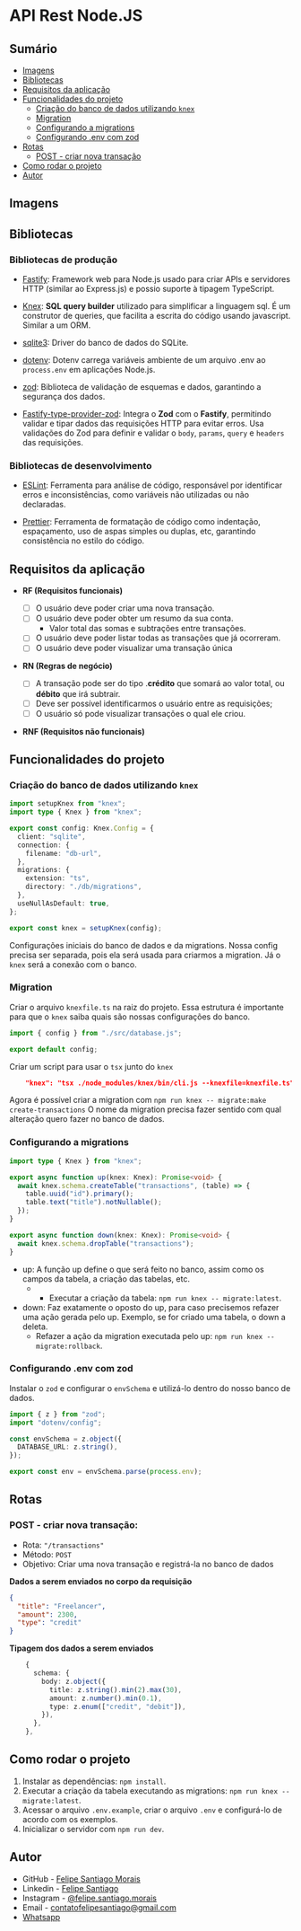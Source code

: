 # API Rest Node.JS

## Sumário

- [Imagens](#imagens)
- [Bibliotecas](#bibliotecas)
- [Requisitos da aplicação](#requisitos-da-aplicação)
- [Funcionalidades do projeto](#funcionalidades-do-projeto)
  - [Criação do banco de dados utilizando `knex`](#criação-do-banco-de-dados-utilizando-knex)
  - [Migration](#migration)
  - [Configurando a migrations](#configurando-a-migrations)
  - [Configurando .env com zod](#configurando-env-com-zod)
- [Rotas](#rotas)
  - [POST - criar nova transação](#post---criar-nova-transação)
- [Como rodar o projeto](#como-rodar-o-projeto)
- [Autor](#autor)

## Imagens

## Bibliotecas

### Bibliotecas de produção

- [Fastify](https://fastify.dev): Framework web para Node.js usado para criar APIs e servidores HTTP (similar ao Express.js) e possio suporte à tipagem TypeScript.

- [Knex](https://knexjs.org): **SQL query builder** utilizado para simplificar a linguagem sql. É um construtor de queries, que facilita a escrita do código usando javascript. Similar a um ORM.

- [sqlite3](https://www.sqlite.org): Driver do banco de dados do SQLite.

- [dotenv](https://www.npmjs.com/package/dotenv): Dotenv carrega variáveis ambiente de um arquivo .env ao `process.env` em aplicações Node.js.

- [zod](https://zod.dev/): Biblioteca de validação de esquemas e dados, garantindo a segurança dos dados.

- [Fastify-type-provider-zod](https://github.com/turkerdev/fastify-type-provider-zod): Integra o **Zod** com o **Fastify**, permitindo validar e tipar dados das requisições HTTP para evitar erros. Usa validações do Zod para definir e validar o `body`, `params`, `query` e `headers` das requisições.

### Bibliotecas de desenvolvimento

- [ESLint](https://eslint.org/): Ferramenta para análise de código, responsável por identificar erros e inconsistências, como variáveis não utilizadas ou não declaradas.

- [Prettier](https://prettier.io/): Ferramenta de formatação de código como indentação, espaçamento, uso de aspas simples ou duplas, etc, garantindo consistência no estilo do código.

## Requisitos da aplicação

- **RF (Requisitos funcionais)**

  - [ ] O usuário deve poder criar uma nova transação.
  - [ ] O usuário deve poder obter um resumo da sua conta.
    - Valor total das somas e subtrações entre transações.
  - [ ] O usuário deve poder listar todas as transações que já ocorreram.
  - [ ] O usuário deve poder visualizar uma transação única

- **RN (Regras de negócio)**

  - [ ] A transação pode ser do tipo .**crédito** que somará ao valor total, ou **débito** que irá subtrair.
  - [ ] Deve ser possível identificarmos o usuário entre as requisições;
  - [ ] O usuário só pode visualizar transações o qual ele criou.

- **RNF (Requisitos não funcionais)**

## Funcionalidades do projeto

### Criação do banco de dados utilizando `knex`

```ts
import setupKnex from "knex";
import type { Knex } from "knex";

export const config: Knex.Config = {
  client: "sqlite",
  connection: {
    filename: "db-url",
  },
  migrations: {
    extension: "ts",
    directory: "./db/migrations",
  },
  useNullAsDefault: true,
};

export const knex = setupKnex(config);
```

Configurações iniciais do banco de dados e da migrations. Nossa config precisa ser separada, pois ela será usada para criarmos a migration. Já o `knex` será a conexão com o banco.

### Migration

Criar o arquivo `knexfile.ts` na raiz do projeto. Essa estrutura é importante para que o `knex` saiba quais são nossas configurações do banco.

```ts
import { config } from "./src/database.js";

export default config;
```

Criar um script para usar o `tsx` junto do `knex`

```json
    "knex": "tsx ./node_modules/knex/bin/cli.js --knexfile=knexfile.ts"
```

Agora é possível criar a migration com `npm run knex -- migrate:make create-transactions`
O nome da migration precisa fazer sentido com qual alteração quero fazer no banco de dados.

### Configurando a migrations

```ts
import type { Knex } from "knex";

export async function up(knex: Knex): Promise<void> {
  await knex.schema.createTable("transactions", (table) => {
    table.uuid("id").primary();
    table.text("title").notNullable();
  });
}

export async function down(knex: Knex): Promise<void> {
  await knex.schema.dropTable("transactions");
}
```

- up: A função up define o que será feito no banco, assim como os campos da tabela, a criação das tabelas, etc.
  - - Executar a criação da tabela: `npm run knex -- migrate:latest`.
- down: Faz exatamente o oposto do up, para caso precisemos refazer uma ação gerada pelo up. Exemplo, se for criado uma tabela, o down a deleta.
  - Refazer a ação da migration executada pelo up: `npm run knex -- migrate:rollback`.

### Configurando .env com zod

Instalar o `zod` e configurar o `envSchema` e utilizá-lo dentro do nosso banco de dados.

```ts
import { z } from "zod";
import "dotenv/config";

const envSchema = z.object({
  DATABASE_URL: z.string(),
});

export const env = envSchema.parse(process.env);
```

## Rotas

### POST - criar nova transação:

- Rota: `"/transactions"`
- Método: `POST`
- Objetivo: Criar uma nova transação e registrá-la no banco de dados

**Dados a serem enviados no corpo da requisição**

```json
{
  "title": "Freelancer",
  "amount": 2300,
  "type": "credit"
}
```

**Tipagem dos dados a serem enviados**

```ts
    {
      schema: {
        body: z.object({
          title: z.string().min(2).max(30),
          amount: z.number().min(0.1),
          type: z.enum(["credit", "debit"]),
        }),
      },
    },
```

## Como rodar o projeto

1. Instalar as dependências: `npm install`.
2. Executar a criação da tabela executando as migrations: `npm run knex -- migrate:latest`.
3. Acessar o arquivo `.env.example`, criar o arquivo `.env` e configurá-lo de acordo com os exemplos.
4. Inicializar o servidor com `npm run dev`.

## Autor

- GitHub - [Felipe Santiago Morais](https://github.com/SantiagoMorais)
- Linkedin - [Felipe Santiago](https://www.linkedin.com/in/felipe-santiago-873025288/)
- Instagram - [@felipe.santiago.morais](https://www.instagram.com/felipe.santiago.morais)
- Email - <a href="mailto:contatofelipesantiago@gmail.com" target="blank">contatofelipesantiago@gmail.com</a>
- <a href="https://api.whatsapp.com/send?phone=5531996951033&text=Hi%2C%20Felipe%21%20I%20got%20your%20contact%20from%20your%20portfolio.">Whatsapp</a>
